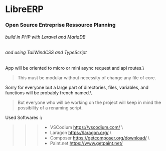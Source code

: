 # LibreERP
### Open Source Entreprise Ressource Planning
###### build in PHP with Laravel and MariaDB
###### and using TailWindCSS and TypeScript

App will be oriented to micro or mini async request and api routes.\
> This must be modular without necessity of change any file of core.

Sorry for everyone but a large part of directories, files, variables, and functions will be probably french named.\
> But everyone who will be working on the project will keep in mind the possibility of a renaming script.

Used Softwares :\
>>> - VSCodium https://vscodium.com/ \
>>> - Laragon https://laragon.org/ \
>>> - Composer https://getcomposer.org/download/ \
>>> - Paint.net https://www.getpaint.net/
